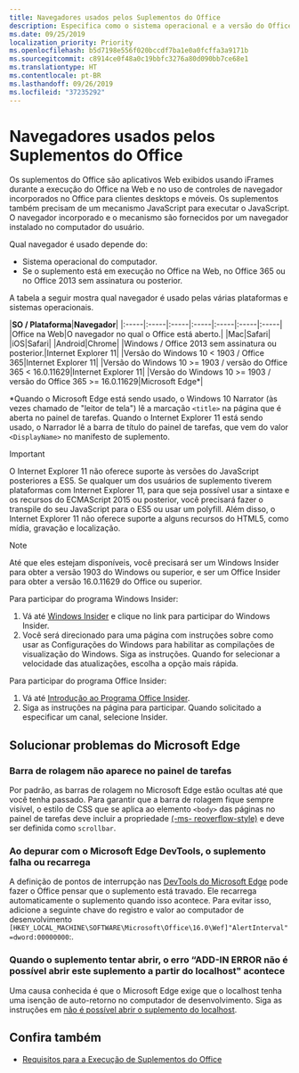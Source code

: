 ```yaml
---
title: Navegadores usados pelos Suplementos do Office
description: Especifica como o sistema operacional e a versão do Office determinam o navegador que é usado pelos suplementos do Office.
ms.date: 09/25/2019
localization_priority: Priority
ms.openlocfilehash: b5d7198e556f020bccdf7ba1e0a0fcffa3a9171b
ms.sourcegitcommit: c8914ce0f48a0c19bbfc3276a80d090bb7ce68e1
ms.translationtype: HT
ms.contentlocale: pt-BR
ms.lasthandoff: 09/26/2019
ms.locfileid: "37235292"
---
```

# <a name="browsers-used-by-office-add-ins"></a>Navegadores usados pelos Suplementos do Office

Os suplementos do Office são aplicativos Web exibidos usando iFrames durante a execução do Office na Web e no uso de controles de navegador incorporados no Office para clientes desktops e móveis. Os suplementos também precisam de um mecanismo JavaScript para executar o JavaScript. O navegador incorporado e o mecanismo são fornecidos por um navegador instalado no computador do usuário.

Qual navegador é usado depende do:

- Sistema operacional do computador.
- Se o suplemento está em execução no Office na Web, no Office 365 ou no Office 2013 sem assinatura ou posterior.

A tabela a seguir mostra qual navegador é usado pelas várias plataformas e sistemas operacionais.

|**SO / Plataforma**|**Navegador**|
|:-----|:-----|:-----|:-----|:-----|:-----|:-----|
|Office na Web|O navegador no qual o Office está aberto.|
|Mac|Safari|
|iOS|Safari|
|Android|Chrome|
|Windows / Office 2013 sem assinatura ou posterior.|Internet Explorer 11|
|Versão do Windows 10 < 1903 / Office 365|Internet Explorer 11|
|Versão do Windows 10 >= 1903 / versão do Office 365 < 16.0.11629|Internet Explorer 11|
|Versão do Windows 10 >= 1903 / versão do Office 365 >= 16.0.11629|Microsoft Edge\*|

\*Quando o Microsoft Edge está sendo usado, o Windows 10 Narrator (às vezes chamado de "leitor de tela") lê a marcação `<title>` na página que é aberta no painel de tarefas. Quando o Internet Explorer 11 está sendo usado, o Narrador lê a barra de título do painel de tarefas, que vem do valor `<DisplayName>` no manifesto de suplemento.

> [!IMPORTANT]
> O Internet Explorer 11 não oferece suporte às versões do JavaScript posteriores a ES5. Se qualquer um dos usuários de suplemento tiverem plataformas com Internet Explorer 11, para que seja possível usar a sintaxe e os recursos do ECMAScript 2015 ou posterior, você precisará fazer o transpile do seu JavaScript para o ES5 ou usar um polyfill. Além disso, o Internet Explorer 11 não oferece suporte a alguns recursos do HTML5, como mídia, gravação e localização.

> [!NOTE]
> Até que eles estejam disponíveis, você precisará ser um Windows Insider para obter a versão 1903 do Windows ou superior, e ser um Office Insider para obter a versão 16.0.11629 do Office ou superior.
>
> Para participar do programa Windows Insider:
> 
> 1. Vá até [Windows Insider](https://insider.windows.com) e clique no link para participar do Windows Insider.
> 2. Você será direcionado para uma página com instruções sobre como usar as Configurações do Windows para habilitar as compilações de visualização do Windows. Siga as instruções. Quando for selecionar a velocidade das atualizações, escolha a opção mais rápida.
>
> Para participar do programa Office Insider:
> 
> 1. Vá até [Introdução ao Programa Office Insider](https://insider.office.com/join).
> 2. Siga as instruções na página para participar. Quando solicitado a especificar um canal, selecione Insider.

## <a name="troubleshooting-microsoft-edge-issues"></a>Solucionar problemas do Microsoft Edge

### <a name="scroll-bar-does-not-appear-in-task-pane"></a>Barra de rolagem não aparece no painel de tarefas

Por padrão, as barras de rolagem no Microsoft Edge estão ocultas até que você tenha passado. Para garantir que a barra de rolagem fique sempre visível, o estilo de CSS que se aplica ao elemento `<body>` das páginas no painel de tarefas deve incluir a propriedade [(-ms- reoverflow-style)](https://developer.mozilla.org/docs/Web/CSS/-ms-overflow-style) e deve ser definida como `scrollbar`. 

### <a name="when-debugging-with-the-microsoft-edge-devtools-the-add-in-crashes-or-reloads"></a>Ao depurar com o Microsoft Edge DevTools, o suplemento falha ou recarrega

A definição de pontos de interrupção nas [DevTools do Microsoft Edge](https://www.microsoft.com/p/microsoft-edge-devtools-preview/9mzbfrmz0mnj?rtc=1&activetab=pivot%3Aoverviewtab) pode fazer o Office pensar que o suplemento está travado. Ele recarrega automaticamente o suplemento quando isso acontece. Para evitar isso, adicione a seguinte chave do registro e valor ao computador de desenvolvimento `[HKEY_LOCAL_MACHINE\SOFTWARE\Microsoft\Office\16.0\Wef]"AlertInterval"=dword:00000000`:.

### <a name="when-the-add-in-tries-to-open-get-add-in-error-we-cant-open-this-add-in-from-the-localhost-error"></a>Quando o suplemento tentar abrir, o erro “ADD-IN ERROR não é possível abrir este suplemento a partir do localhost" acontece

Uma causa conhecida é que o Microsoft Edge exige que o localhost tenha uma isenção de auto-retorno no computador de desenvolvimento. Siga as instruções em [não é possível abrir o suplemento do localhost](/office/troubleshoot/error-messages/cannot-open-add-in-from-localhost).


## <a name="see-also"></a>Confira também

- [Requisitos para a Execução de Suplementos do Office](requirements-for-running-office-add-ins.md)
